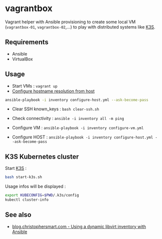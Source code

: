 # vagrantbox

Vagrant helper with Ansible provisioning to create some local VM (`vagrantbox-01`, `vagrantbox-02`,...) to play with distributed systems like [K3S](https://k3s.io/).

## Requirements

* Ansible
* VirtualBox

## Usage

* Start VMs : `vagrant up`
* [Configure hostname resolution from host](docs/resolv-hostname.md)

```bash
ansible-playbook -i inventory configure-host.yml --ask-become-pass
```

* Clear SSH known_keys : `bash clear-ssh.sh`

* Check connectivity : `ansible -i inventory all -m ping`

* Configure VM : `ansible-playbook -i inventory configure-vm.yml`

* Configure HOST : `ansible-playbook -i inventory configure-host.yml --ask-become-pass`



## K3S Kubernetes cluster

Start [K3S](https://k3s.io/) :

```bash
bash start-k3s.sh
```

Usage infos will be displayed :

```bash
export KUBECONFIG=$PWD/.k3s/config
kubectl cluster-info
```

## See also

* [blog.christophersmart.com - Using a dynamic libvirt inventory with Ansible](https://blog.christophersmart.com/2022/04/03/using-a-dynamic-libvirt-inventory-with-ansible/)
